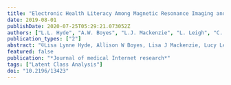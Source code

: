 ```yaml
---
title: "Electronic Health Literacy Among Magnetic Resonance Imaging and Computed Tomography Medical Imaging Outpatients: Cluster Analysis"
date: 2019-08-01
publishDate: 2020-07-25T05:29:21.073052Z
authors: ["L.L. Hyde", "A.W. Boyes", "L.J. Mackenzie", "L. Leigh", "C. Oldmeadow", "C. Riveros", "R. Sanson-Fisher"]
publication_types: ["2"]
abstract: "©Lisa Lynne Hyde, Allison W Boyes, Lisa J Mackenzie, Lucy Leigh, Christopher Oldmeadow, Carlos Riveros, Rob Sanson-Fisher. Originally published in the Journal of Medical Internet Research (http://www.jmir.org), 28.08.2019. BACKGROUND: Variations in an individual's electronic health (eHealth) literacy may influence the degree to which health consumers can benefit from eHealth. The eHealth Literacy Scale (eHEALS) is a common measure of eHealth literacy. However, the lack of guidelines for the standardized interpretation of eHEALS scores limits its research and clinical utility. Cut points are often arbitrarily applied at the eHEALS item or global level, which assumes a dichotomy of high and low eHealth literacy. This approach disregards scale constructs and results in inaccurate and inconsistent conclusions. Cluster analysis is an exploratory technique, which can be used to overcome these issues, by identifying classes of patients reporting similar eHealth literacy without imposing data cut points. OBJECTIVE: The aim of this cross-sectional study was to identify classes of patients reporting similar eHealth literacy and assess characteristics associated with class membership. METHODS: Medical imaging outpatients were recruited consecutively in the waiting room of one major public hospital in New South Wales, Australia. Participants completed a self-report questionnaire assessing their sociodemographic characteristics and eHealth literacy, using the eHEALS. Latent class analysis was used to explore eHealth literacy clusters identified by a distance-based cluster analysis, and to identify characteristics associated with class membership. RESULTS: Of the 268 eligible and consenting participants, 256 (95.5%) completed the eHEALS. Consistent with distance-based findings, 4 latent classes were identified, which were labeled as low (21.1%, 54/256), moderate (26.2%, 67/256), high (32.8%, 84/256), and very high (19.9%, 51/256) eHealth literacy. Compared with the low class, participants who preferred to receive a lot of health information reported significantly higher odds of moderate eHealth literacy (odds ratio 16.67, 95% CI 1.67-100.00; P=.02), and those who used the internet at least daily reported significantly higher odds of high eHealth literacy (odds ratio 4.76, 95% CI 1.59-14.29; P=.007). CONCLUSIONS: The identification of multiple classes of eHealth literacy, using both distance-based and latent class analyses, highlights the limitations of using the eHEALS global score as a dichotomous measurement tool. The findings suggest that eHealth literacy support needs vary in this population. The identification of low and moderate eHealth literacy classes indicate that the design of eHealth resources should be tailored to patients' varying levels of eHealth literacy. eHealth literacy improvement interventions are needed, and these should be targeted based on individuals' internet use frequency and health information amount preferences."
featured: false
publication: "*Journal of medical Internet research*"
tags: ["Latent Class Analysis"]
doi: "10.2196/13423"
---
```


